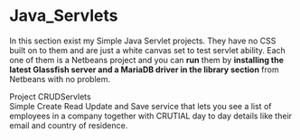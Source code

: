 # Java_Servlets

In this section exist my Simple Java Servlet projects. They have no CSS built on to them and are just a white canvas set to test servlet ability. Each one of them is a Netbeans project and you can **run** them by **installing the latest Glassfish server and a MariaDB driver in the library section** from Netbeans with no problem.


Project CRUDServlets\
Simple Create Read Update and Save service that lets you see a list of employees in a company together with CRUTIAL day to day details like their email and country of residence. 

